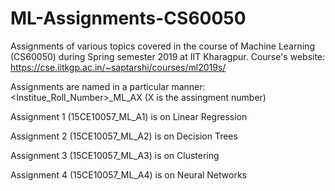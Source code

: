 # ML-Assignments-CS60050
Assignments of various topics covered in the course of Machine Learning (CS60050) during Spring semester 2019 at IIT Kharagpur.
Course's website: https://cse.iitkgp.ac.in/~saptarshi/courses/ml2019s/

Assignments are named in a particular manner: <Institue_Roll_Number>_ML_AX (X is the assingment number)

Assignment 1 (15CE10057_ML_A1) is on Linear Regression

Assignment 2 (15CE10057_ML_A2) is on Decision Trees

Assignment 3 (15CE10057_ML_A3) is on Clustering

Assignment 4 (15CE10057_ML_A4) is on Neural Networks
